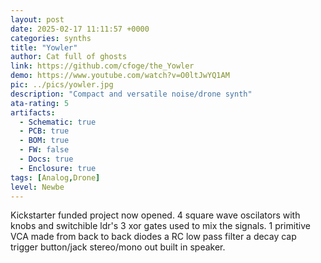 ```yaml
---
layout: post
date: 2025-02-17 11:11:57 +0000
categories: synths
title: "Yowler"
author: Cat full of ghosts
link: https://github.com/cfoge/the_Yowler
demo: https://www.youtube.com/watch?v=O0ltJwYQ1AM
pic: ../pics/yowler.jpg
description: "Compact and versatile noise/drone synth"
ata-rating: 5
artifacts:
  - Schematic: true
  - PCB: true
  - BOM: true
  - FW: false
  - Docs: true
  - Enclosure: true
tags: [Analog,Drone]
level: Newbe
---
```


Kickstarter funded project now opened. 4 square wave oscilators with knobs and switchible ldr's 3 xor gates used to mix the signals. 1 primitive VCA made from back to back diodes a RC low pass filter a decay cap trigger button/jack stereo/mono out built in speaker.